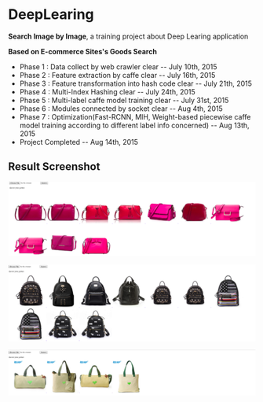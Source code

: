 # DeepLearing

**Search Image by Image**, a training project about Deep Learing application

**Based on E-commerce Sites's Goods Search**

* Phase 1 : Data collect by web crawler clear -- July 10th, 2015
* Phase 2 : Feature extraction by caffe clear -- July 16th, 2015
* Phase 3 : Feature transformation into hash code clear -- July 21th, 2015
* Phase 4 : Multi-Index Hashing clear -- July 24th, 2015
* Phase 5 : Multi-label caffe model training clear -- July 31st, 2015
* Phase 6 : Modules connected by socket clear -- Aug 4th, 2015
* Phase 7 : Optimization(Fast-RCNN, MIH, Weight-based piecewise caffe model training according to different label info concerned) -- Aug 13th, 2015
* Project Completed -- Aug 14th, 2015


## Result Screenshot

![search one](img/result_1.png)


![search two](img/result_2.png)


![search three](img/result_3.png)
